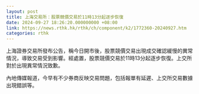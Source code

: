 ```yaml
---
layout: post
title: 上海交易所：股票競價交易於11時13分起逐步恢復
date: 2024-09-27 18:26:20.000000000 +08:00
link: https://news.rthk.hk/rthk/ch/component/k2/1772360-20240927.htm
categories: rthk
---
```


上海證券交易所發布公告，稱今日開市後，股票競價交易出現成交確認緩慢的異常情況，導致交易受到影響。經處置，股票競價交易於11時13分起逐步恢復。上交所對於出現異常情況致歉。

內地傳媒報道，今早有不少券商反映交易問題，包括報單有延遲、上交所交易數據出現錯誤等。
